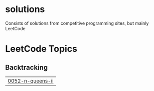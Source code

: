 # solutions
Consists of solutions from competitive programming sites, but mainly LeetCode

<!---LeetCode Topics Start-->
# LeetCode Topics
## Backtracking
|  |
| ------- |
| [0052-n-queens-ii](https://github.com/CodeRitzy/solutions/tree/master/0052-n-queens-ii) |
<!---LeetCode Topics End-->
